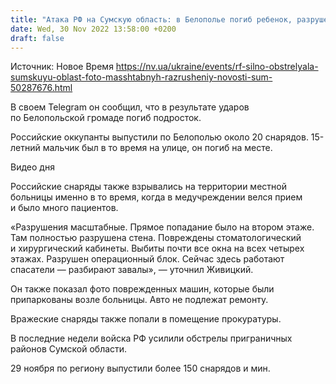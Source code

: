 ```yaml
---
title: "Атака РФ на Сумскую область: в Белополье погиб ребенок, разрушена часть больницы"
date: Wed, 30 Nov 2022 13:58:00 +0200
draft: false
---
```

Источник: Новое Время https://nv.ua/ukraine/events/rf-silno-obstrelyala-sumskuyu-oblast-foto-masshtabnyh-razrusheniy-novosti-sum-50287676.html


 В своем Telegram он сообщил, что в результате ударов по Белопольской громаде погиб подросток.

Российские оккупанты выпустили по Белополью около 20 снарядов. 15-летний мальчик был в то время на улице, он погиб на месте.

 Видео дня   

Российские снаряды также взрывались на территории местной больницы именно в то время, когда в медучреждении велся прием и было много пациентов.

«Разрушения масштабные. Прямое попадание было на втором этаже. Там полностью разрушена стена. Повреждены стоматологический и хирургический кабинеты. Выбиты почти все окна на всех четырех этажах. Разрушен операционный блок. Сейчас здесь работают спасатели — разбирают завалы», — уточнил Живицкий.

Он также показал фото поврежденных машин, которые были припаркованы возле больницы. Авто не подлежат ремонту.

Вражеские снаряды также попали в помещение прокуратуры.

В последние недели войска РФ усилили обстрелы приграничных районов Сумской области.

29 ноября по региону выпустили более 150 снарядов и мин.
